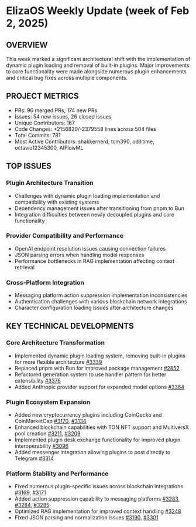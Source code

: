 # ElizaOS Weekly Update (week of Feb 2, 2025)

## OVERVIEW
This week marked a significant architectural shift with the implementation of dynamic plugin loading and removal of built-in plugins. Major improvements to core functionality were made alongside numerous plugin enhancements and critical bug fixes across multiple components.

## PROJECT METRICS
- PRs: 96 merged PRs, 174 new PRs
- Issues: 54 new issues, 26 closed issues
- Unique Contributors: 167
- Code Changes: +2156820/-2379558 lines across 504 files
- Total Commits: 781
- Most Active Contributors: shakkernerd, tcm390, odilitime, octavio12345300, AIFlowML

## TOP ISSUES

### Plugin Architecture Transition
- Challenges with dynamic plugin loading implementation and compatibility with existing systems
- Dependency management issues after transitioning from pnpm to Bun
- Integration difficulties between newly decoupled plugins and core functionality

### Provider Compatibility and Performance
- OpenAI endpoint resolution issues causing connection failures
- JSON parsing errors when handling model responses
- Performance bottlenecks in RAG implementation affecting context retrieval

### Cross-Platform Integration
- Messaging platform action suppression implementation inconsistencies
- Authentication challenges with various blockchain network integrations
- Character configuration loading issues after architecture changes

## KEY TECHNICAL DEVELOPMENTS

### Core Architecture Transformation
- Implemented dynamic plugin loading system, removing built-in plugins for more flexible architecture [#3339](https://github.com/elizaos/eliza/pull/3339)
- Replaced pnpm with Bun for improved package management [#2852](https://github.com/elizaos/eliza/pull/2852)
- Refactored generation system to use handler pattern for better extensibility [#3376](https://github.com/elizaos/eliza/pull/3376)
- Added Anthropic provider support for expanded model options [#3364](https://github.com/elizaos/eliza/pull/3364)

### Plugin Ecosystem Expansion
- Added new cryptocurrency plugins including CoinGecko and CoinMarketCap [#3170](https://github.com/elizaos/eliza/pull/3170), [#3134](https://github.com/elizaos/eliza/pull/3134)
- Enhanced blockchain capabilities with TON NFT support and MultiversX pool creation [#3211](https://github.com/elizaos/eliza/pull/3211), [#3209](https://github.com/elizaos/eliza/pull/3209)
- Implemented plugin desk exchange functionality for improved plugin interoperability [#3096](https://github.com/elizaos/eliza/pull/3096)
- Added messenger integration allowing plugins to post directly to Telegram [#3314](https://github.com/elizaos/eliza/pull/3314)

### Platform Stability and Performance
- Fixed numerous plugin-specific issues across blockchain integrations [#3169](https://github.com/elizaos/eliza/pull/3169), [#3171](https://github.com/elizaos/eliza/pull/3171)
- Added action suppression capability to messaging platforms [#3283](https://github.com/elizaos/eliza/pull/3283), [#3284](https://github.com/elizaos/eliza/pull/3284), [#3285](https://github.com/elizaos/eliza/pull/3285)
- Optimized RAG implementation for improved context handling [#3248](https://github.com/elizaos/eliza/pull/3248)
- Fixed JSON parsing and normalization issues [#3190](https://github.com/elizaos/eliza/pull/3190), [#3301](https://github.com/elizaos/eliza/pull/3301)